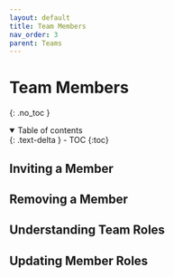```yaml
---
layout: default
title: Team Members
nav_order: 3
parent: Teams
---
```

# Team Members
{: .no_toc }

<details open markdown="block">
  <summary>
    Table of contents
  </summary>
  {: .text-delta }
- TOC
{:toc}
</details>

## Inviting a Member

## Removing a Member

## Understanding Team Roles

## Updating Member Roles